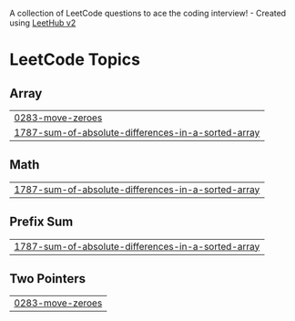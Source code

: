 A collection of LeetCode questions to ace the coding interview! - Created using [LeetHub v2](https://github.com/arunbhardwaj/LeetHub-2.0)
<!---LeetCode Topics Start-->
# LeetCode Topics
## Array
|  |
| ------- |
| [0283-move-zeroes](https://github.com/Aaditya-1205/DSA/tree/master/0283-move-zeroes) |
| [1787-sum-of-absolute-differences-in-a-sorted-array](https://github.com/Aaditya-1205/DSA/tree/master/1787-sum-of-absolute-differences-in-a-sorted-array) |
## Math
|  |
| ------- |
| [1787-sum-of-absolute-differences-in-a-sorted-array](https://github.com/Aaditya-1205/DSA/tree/master/1787-sum-of-absolute-differences-in-a-sorted-array) |
## Prefix Sum
|  |
| ------- |
| [1787-sum-of-absolute-differences-in-a-sorted-array](https://github.com/Aaditya-1205/DSA/tree/master/1787-sum-of-absolute-differences-in-a-sorted-array) |
## Two Pointers
|  |
| ------- |
| [0283-move-zeroes](https://github.com/Aaditya-1205/DSA/tree/master/0283-move-zeroes) |
<!---LeetCode Topics End-->